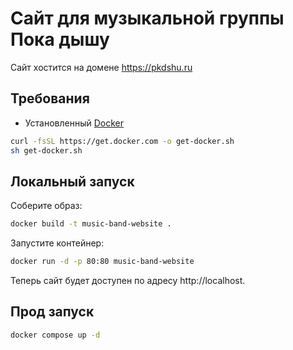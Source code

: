 # Сайт для музыкальной группы Пока дышу
Сайт хостится на домене https://pkdshu.ru

## Требования
* Установленный [Docker](https://github.com/docker/docker-install)
```bash
curl -fsSL https://get.docker.com -o get-docker.sh
sh get-docker.sh
```

## Локальный запуск
Соберите образ:

```bash
docker build -t music-band-website .
```
Запустите контейнер:

```bash
docker run -d -p 80:80 music-band-website
```
Теперь сайт будет доступен по адресу http://localhost.

## Прод запуск
```bash
docker compose up -d
```
